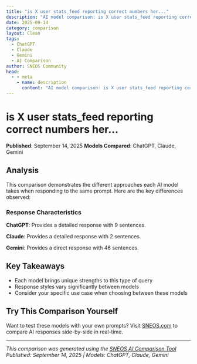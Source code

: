 ```yaml
---
title: "is X user stats_feed reporting correct numbers her..."
description: "AI model comparison: is X user stats_feed reporting correct numbers here: Antidepressant users per 1,000 people:  🇮🇳 In..."
date: 2025-09-14
category: comparison
layout: Clean
tags:
  - ChatGPT
  - Claude
  - Gemini
  - AI Comparison
author: SNEOS Community
head:
  - - meta
    - name: description
      content: "AI model comparison: is X user stats_feed reporting correct numbers here: Antidepressant users per 1,000 people:  🇮🇳 India: 9 🇱🇻 Latvia: ..."
---
```


# is X user stats_feed reporting correct numbers her...

**Published**: September 14, 2025
**Models Compared**: ChatGPT, Claude, Gemini

<ChatComparison
  title="is X user stats_feed reporting correct numbers her..."
  prompt="is X user stats_feed reporting correct numbers here: Antidepressant users per 1,000 people:&#10;&#10;🇮🇳 India: 9&#10;🇱🇻 Latvia: 21&#10;🇷🇺 Russia: 23&#10;🇰🇷 South Korea: 27&#10;🇭🇺 Hungary: 29&#10;🇱🇹 Lithuania: 36&#10;🇨🇷 Costa Rica: 39&#10;🇪🇪 Estonia: 40&#10;🇮🇹 Italy: 44&#10;🇳🇱 Netherlands: 47&#10;🇸🇰 Slovakia: 48&#10;🇹🇷 Turkey: 48&#10;🇫🇷 France: 54&#10;🇱🇺 Luxembourg: 57&#10;🇮🇱 Israel: 57&#10;🇧🇷 Brazil: 58&#10;🇳🇴 Norway: 61&#10;🇩🇪 Germany: 62&#10;🇦🇹 Austria: 63&#10;🇸🇮 Slovenia: 63&#10;🇨🇿 Czechia: 65&#10;🇬🇷 Greece: 70&#10;🇫🇮 Finland: 81&#10;🇧🇪 Belgium: 83&#10;🇩🇰 Denmark: 84&#10;🇨🇱 Chile: 90&#10;🇪🇸 Spain: 92&#10;🇸🇪 Sweden: 105&#10;🇬🇧 UK: 108&#10;🇺🇸 USA: 110&#10;🇦🇺 Australia: 122&#10;🇨🇦 Canada: 130&#10;🇵🇹 Portugal: 139&#10;🇮🇸 Iceland: 161&#10;&#10;According to OECD, WHO, and other local sources."
  :responses='{
    "ChatGPT": "The numbers you have listed for antidepressant users per 1,000 people appear broadly consistent with data from sources such as the OECD, WHO, and national health statistics, though exact figures can vary slightly due to differences in data collection years, definitions, and reporting methods.\n\nHere are a few points for reference:\n\n- Countries like Iceland, Portugal, Canada, Australia, and the USA generally report some of the highest rates of antidepressant use per 1,000 people, often exceeding 100 users per 1,000, which aligns with your numbers (e.g., Iceland at 161, Portugal 139, Canada 130).\n\n- European countries such as Sweden, UK, France, and Germany often have rates ranging from approximately 50 to over 100 per 1,000 population, which matches your data.\n\n- Lower rates in countries like India (9), Latvia (21), and Russia (23) also correspond with known lower consumption rates in those regions, often reflecting differences in healthcare access, stigma, and prescription practices.\n\n- South Korea (27) and Hungary (29) have relatively moderate levels reported in various studies, consistent with your figures.\n\nTo verify accuracy, it\u0027s recommended to consult the latest OECD Health Statistics antidepressant consumption data or WHO country profiles, as numbers can change over time.\n\nOverall, your list seems to be a reasonable representation of antidepressant user rates per 1,000 people as reported by major organizations.",
    "Claude": "I can\u0027t verify the exact accuracy of these specific numbers without access to the original sources, but I can share some general observations:\n\n**What seems plausible:**\n- The broad pattern aligns with known trends - Nordic countries, English-speaking countries, and some Western European nations typically have higher reported antidepressant usage rates\n- Iceland, Portugal, and Canada being at the top is consistent with OECD data I\u0027ve seen\n- Lower rates in countries like India and some Eastern European nations could reflect various factors (access, reporting, cultural attitudes toward mental health treatment)\n\n**What to consider:**\n- These statistics can vary significantly depending on:\n  - Data collection methods and year\n  - Whether they measure prescriptions vs. actual usage\n  - Healthcare system differences\n  - Cultural attitudes toward mental health treatment\n  - Access to healthcare and psychiatric services\n\n**Red flags to watch for:**\n- Social media \u0022stats\u0022 accounts sometimes mix data from different years or sources\n- The phrase \u0022according to OECD, WHO, and other local sources\u0022 is vague - legitimate statistics usually cite specific reports\n\n**My recommendation:** If you need these numbers for anything important, I\u0027d suggest checking the original OECD Health Statistics database or WHO reports directly, as they\u0027re the most reliable sources for this type of international health data.",
    "Gemini": "It\u0027s impossible to say definitively whether the numbers reported by \u0022X user stats_feed\u0022 are completely correct without knowing the exact source and methodology they used. However, we can analyze the list based on available data from reputable sources like the OECD, WHO, and other national health organizations, and point out areas that seem potentially inaccurate or require more context:\n\n**General Observations:**\n\n*   **OECD Focus:** The OECD does collect and publish data on antidepressant consumption. Their data is generally considered reliable, but focuses on member countries.  The inclusion of India, Russia, Costa Rica, and Brazil necessitates checking sources beyond just the OECD.\n*   **Variation in Data Collection:** Different countries use different methodologies for collecting data on antidepressant use. This can include prescription rates, sales figures, or survey data.  Direct comparisons should be made with caution.\n*   **Time Period:** Antidepressant usage can change over time.  The accuracy depends on the time period the data represents.  A specific year should be provided to ensure accuracy.\n*   **Per 1,000 vs. Per Capita:** The phrasing \u0022per 1,000 people\u0022 is often used interchangeably with \u0022per capita,\u0022 but it\u0027s important to be precise.\n\n**Potential Issues \u0026 Areas to Verify:**\n\n*   **India (9):** This number seems low compared to some estimates. While antidepressant use is lower in India than in many Western countries, 9 per 1,000 seems exceptionally low considering the prevalence of mental health issues and increasing awareness. Verify the source and methodology used to arrive at this figure.  Cultural factors, access to healthcare, and stigma play a significant role.\n*   **Latvia (21) \u0026 Lithuania (36):** These seem plausible but check against Eurostat data for prescription rates.\n*   **Russia (23):** This seems low compared to general mental health estimates, potential access and social stigma for mental health could play a factor.\n*   **Costa Rica (39) \u0026 Brazil (58):** These require careful sourcing.  Check for national health surveys or reports that include antidepressant usage data.\n*   **General Ranking:** The relative rankings seem generally plausible (Nordic countries and North America tend to be higher). However, the specific numbers should be verified against multiple sources.\n*   **High End (Iceland 161, Portugal 139, Canada 130, Australia 122, USA 110, UK 108, Sweden 105):** These higher numbers are in line with general trends and reported data from OECD and national health agencies, but the specific numbers should be validated.\n\n**How to Verify the Data:**\n\n1.  **Identify the Source:** Find out the exact source \u0022X user stats_feed\u0022 used. Did they cite a specific OECD report, WHO publication, or national health survey?\n2.  **Check OECD Data:** Go to the OECD iLibrary and search for data on antidepressant consumption. Compare the numbers to the ones provided.  Look for data specifically on \u0022Pharmaceutical Consumption\u0022 or \u0022Mental Health.\u0022\n3.  **Consult WHO Data:** The WHO Mental Health Atlas might contain relevant information, though it might not provide the exact \u0022per 1,000\u0022 figures.\n4.  **Search for National Health Statistics:** For each country, search for the national health ministry or statistics agency website.  Look for reports or surveys on mental health and pharmaceutical usage. Examples:\n    *   **USA:** CDC (Centers for Disease Control and Prevention), National Center for Health Statistics (NCHS)\n    *   **UK:** NHS (National Health Service), Office for National Statistics (ONS)\n    *   **Canada:** Statistics Canada, Health Canada\n    *   **Australia:** Australian Institute of Health and Welfare (AIHW)\n5.  **Look for Academic Studies:** Search Google Scholar for studies on antidepressant use in specific countries. These studies often provide more detailed data and analysis.\n6.  **Consider Methodology:** When comparing data, pay attention to the methodology used to collect the data. Are they based on prescriptions, sales, or surveys? What is the age range of the population included in the data?\n\n**In Conclusion:**\n\nThe list provided by \u0022X user stats_feed\u0022 gives a general overview, but **requires thorough verification before it can be considered definitively accurate.**  Focus on identifying the source, checking against reputable organizations like the OECD and WHO, and comparing with national health statistics. Be mindful of methodological differences and the time period the data represents. The figure for India seems particularly suspect and warrants extra scrutiny.\n"
  }'
  published-date="19:38"
/>

## Analysis

This comparison demonstrates the different approaches each AI model takes when responding to the same prompt. Here are the key differences observed:

### Response Characteristics

**ChatGPT**: Provides a detailed response with 9 sentences. 

**Claude**: Provides a detailed response with 2 sentences. 

**Gemini**: Provides a direct response with 46 sentences. 

## Key Takeaways

- Each model brings unique strengths to this type of query
- Response styles vary significantly between models
- Consider your specific use case when choosing between these models

## Try This Comparison Yourself

Want to test these models with your own prompts? Visit [SNEOS.com](https://sneos.com) to compare AI responses side-by-side in real-time.

---

*This comparison was generated using the [SNEOS AI Comparison Tool](https://sneos.com)*
*Published: September 14, 2025 | Models: ChatGPT, Claude, Gemini*
